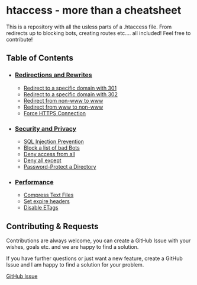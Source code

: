 
# htaccess - more than a cheatsheet

This is a repository with all the usless parts of a .htaccess file. From redirects up to blocking bots, creating routes etc.... all included! Feel free to contribute!


## Table of Contents
- ### [Redirections and Rewrites](https://github.com/haupt-pascal/htaccess?tab=readme-ov-file#redirections-and-rewrites)
    - [Redirect to a specific domain with 301](https://github.com/haupt-pascal/htaccess/blob/main/src/rewrites/301_redirect.md)
    - [Redirect to a specific domain with 302](https://github.com/haupt-pascal/htaccess/blob/main/src/rewrites/302_redirect.md)
    - [Redirect from non-www to www](https://github.com/haupt-pascal/htaccess/blob/main/src/rewrites/non_wwww_www.md)
    - [Redirect from www to non-www](https://github.com/haupt-pascal/htaccess/blob/main/src/rewrites/wwww_non_www.md)
    - [Force HTTPS Connection](https://github.com/haupt-pascal/htaccess/blob/main/src/rewrites/force_https.md)

- ### [Security and Privacy](https://github.com/haupt-pascal/htaccess?tab=readme-ov-file#security-and-privacy)
    - [SQL Injection Prevention](https://github.com/haupt-pascal/htaccess/blob/main/src/security/sql_injection_prevention.md)
    - [Block a list of bad Bots](https://github.com/haupt-pascal/htaccess/blob/main/src/security/bad_bots.md)
    - [Deny access from all](https://github.com/haupt-pascal/htaccess/blob/main/src/security/deny_all.md)
    - [Deny all except](https://github.com/haupt-pascal/htaccess/blob/main/src/security/deny_all_except.md)
    - [Password-Protect a Directory](https://github.com/haupt-pascal/htaccess/blob/main/src/security/password_protection_directory.md)

- ### [Performance](https://github.com/haupt-pascal/htaccess?tab=readme-ov-file#performance)
    - [Compress Text Files](https://github.com/haupt-pascal/htaccess/blob/main/src/performance/compress_text_files.md)
    - [Set expire headers](https://github.com/haupt-pascal/htaccess/blob/main/src/performance/set_expire_headers.md)
    - [Disable ETags](https://github.com/haupt-pascal/htaccess/blob/main/src/performance/disable_etags.md)

## Contributing & Requests

Contributions are always welcome, you can create a GitHub Issue with your wishes, goals etc. and we are happy to find a solution. 

If you have further questions or just want a new feature, create a GitHub Issue and I am happy to find a solution for your problem. 

[GitHub Issue](https://github.com/haupt-pascal/htaccess/issues)

